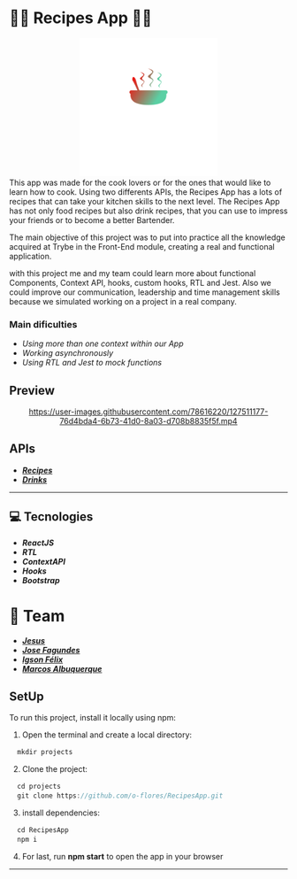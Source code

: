 # :man_cook: Recipes App :woman_cook:

<div align="center"><img src="https://raw.githubusercontent.com/o-flores/RecipesApp/main-group-7/src/images/Logo.svg" width="250px"/></div

  This app was made for the cook lovers or for the ones that would like to learn how to cook. Using two differents APIs, the Recipes App has a lots of recipes that can take your kitchen skills to the next level. The Recipes App has not only food recipes but also drink recipes, that you can use to impress your friends or to become a better Bartender.
  
  The main objective of this project was to put into practice all the knowledge acquired at Trybe in the Front-End module, creating a real and functional application.
  
  with this project me and my team could learn more about functional Components, Context API, hooks, custom hooks, RTL and Jest. Also we could improve our communication, leadership and time management skills because we simulated working on a project in a real company.
  
  ### Main dificulties
  * *Using more than one context within our App*
  * *Working asynchronously*
  * *Using RTL and Jest to mock functions*
  
  ## Preview
<div align="center">

https://user-images.githubusercontent.com/78616220/127511177-76d4bda4-6b73-41d0-8a03-d708b8835f5f.mp4

</div>

  
 ## APIs
  * **_[Recipes](https://www.themealdb.com/)_**
  * **_[Drinks](https://www.thecocktaildb.com/api.php)_**
---
  
  ## :computer:  Tecnologies
* **_ReactJS_**
* **_RTL_**
* **_ContextAPI_**
* **_Hooks_**
* **_Bootstrap_**

# :dancers:  Team
* *__[Jesus](https://github.com/jepaur5)__*
* *__[Jose Fagundes](https://github.com/jlfagundes)__*
* *__[Igson Félix](https://github.com/igson660)__*
* *__[Marcos Albuquerque](https://github.com/MarcosAlbuquerque)__*

## SetUp

To run this project, install it locally using npm:

1. Open the terminal and create a local directory:
```javascript
  mkdir projects
```

2. Clone the project:
```javascript
  cd projects
  git clone https://github.com/o-flores/RecipesApp.git
```

3. install dependencies:
```javascript
  cd RecipesApp
  npm i
```

4. For last, run **npm start** to open the app in your browser

---
